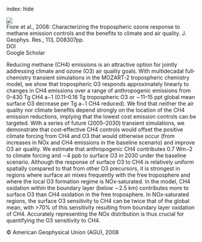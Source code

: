 index: hide

<div class="Citation">
    <div class="Citation-thumb CitationThumb-linked"  data-href="https://doi.org/10.1029/2007jd009162">
      <img src="https://static.claimspace.cloud/climate-study-static/refs/thumbs/11/Fiore_et_al_2008-thumb.png" />
    </div>

  <div class="Citation-body">
    <div class="Citation-text">Fiore et al., 2008: Characterizing the tropospheric ozone response to methane emission controls and the benefits to climate and air quality. <span class="Article-journal">J. Geophys. Res., </span><span class="Article-volume">113, </span>D08307pp.</div>
    <div class="Citation-links">
      <div class="CitationLink" data-href="https://doi.org/10.1029/2007jd009162">
        <div class="CitationLink-icon CitationLink-Doi"></div>
        <div class="CitationLink-text">DOI</div>
      </div>
      <div class="CitationLink" data-href="https://scholar.google.com/scholar?q=10.1029/2007jd009162">
        <div class="CitationLink-icon CitationLink-Scholar"></div>
        <div class="CitationLink-text">Google Scholar</div>
      </div>
    </div>
  </div>
</div>

Reducing methane (CH4) emissions is an attractive option for jointly addressing climate and ozone (O3) air quality goals. With multidecadal full‐chemistry transient simulations in the MOZART‐2 tropospheric chemistry model, we show that tropospheric O3 responds approximately linearly to changes in CH4 emissions over a range of anthropogenic emissions from 0–430 Tg CH4 a−1 (0.11–0.16 Tg tropospheric O3 or ∼11–15 ppt global mean surface O3 decrease per Tg a−1 CH4 reduced). We find that neither the air quality nor climate benefits depend strongly on the location of the CH4 emission reductions, implying that the lowest cost emission controls can be targeted. With a series of future (2005–2030) transient simulations, we demonstrate that cost‐effective CH4 controls would offset the positive climate forcing from CH4 and O3 that would otherwise occur (from increases in NOx and CH4 emissions in the baseline scenario) and improve O3 air quality. We estimate that anthropogenic CH4 contributes 0.7 Wm−2 to climate forcing and ∼4 ppb to surface O3 in 2030 under the baseline scenario. Although the response of surface O3 to CH4 is relatively uniform spatially compared to that from other O3 precursors, it is strongest in regions where surface air mixes frequently with the free troposphere and where the local O3 formation regime is NOx‐saturated. In the model, CH4 oxidation within the boundary layer (below ∼2.5 km) contributes more to surface O3 than CH4 oxidation in the free troposphere. In NOx‐saturated regions, the surface O3 sensitivity to CH4 can be twice that of the global mean, with >70% of this sensitivity resulting from boundary layer oxidation of CH4. Accurately representing the NOx distribution is thus crucial for quantifying the O3 sensitivity to CH4.

<div class="Citation-copy">
&copy; American Geophysical Union (AGU), 2008
</div>